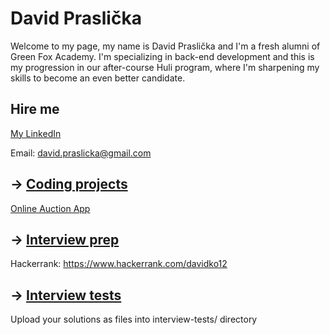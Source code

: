 # David Praslička

Welcome to my page, my name is David Praslička and I'm a fresh alumni of Green Fox Academy. I'm specializing in back-end development and this is my progression in our after-course Huli program, where I'm sharpening my skills to become an even better candidate.

## Hire me
[My LinkedIn](https://www.linkedin.com/in/davidpraslicka/)

Email: david.praslicka@gmail.com

## &rarr; [Coding projects](https://github.com/green-fox-academy/definitions/tree/master/project-phase/huli/coding-projects)
[Online Auction App](https://github.com/Davidpr00/OnlineAuctionApp)

## &rarr; [Interview prep](https://github.com/green-fox-academy/teaching-materials/tree/master/interview)

Hackerrank: https://www.hackerrank.com/davidko12

## &rarr; [Interview tests](https://github.com/green-fox-academy/teaching-materials/tree/master/project-phase/tech-interview-tests)
Upload your solutions as files into interview-tests/ directory


